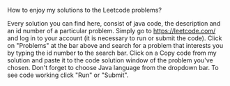 How to enjoy my solutions to the Leetcode problems?

Every solution you can find here, consist of java code, the description and an id number of a particular problem.
Simply go to https://leetcode.com/ and log in to your account (it is necessary to run or submit the code).
Click on "Problems" at the bar above and search for a problem that interests you by typing the id number to the search bar.
Click on a Copy code from my solution and paste it to the code solution window of the problem you've chosen. Don't forget to choose Java language from the dropdown bar.
To see code working click "Run" or "Submit".
